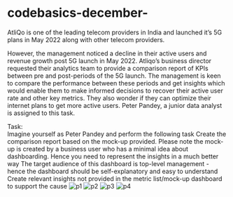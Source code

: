 # codebasics-december-
AtliQo is one of the leading telecom providers in India and launched it’s 5G plans in May 2022 along with other telecom providers.

However, the management noticed a decline in their active users and revenue growth post 5G launch in May 2022. Atliqo’s business director requested their analytics team to provide a comparison report of KPIs between pre and post-periods of the 5G launch. The management is keen to compare the performance between these periods and get insights which would enable them to make informed decisions to recover their active user rate and other key metrics. They also wonder if they can optimize their internet plans to get more active users.  Peter Pandey, a junior data analyst is assigned to this task.

Task:  
Imagine yourself as Peter Pandey and perform the following task
Create the comparison report based on the mock-up provided. Please note the mock-up  is created by a business user who has a minimal idea about dashboarding. Hence you need to represent the insights in a much better way
The target audience of this dashboard is top-level management - hence the dashboard should be self-explanatory and easy to understand
Create relevant insights not provided in the metric list/mock-up dashboard to support the cause
![p1](https://user-images.githubusercontent.com/120360366/209687050-78496b1f-9723-4b44-8a4e-4f225d2d851e.jpg)
![p2](https://user-images.githubusercontent.com/120360366/209687089-0cb5378c-06b2-44cf-9a39-5118e3ba41ea.jpg)
![p3](https://user-images.githubusercontent.com/120360366/209687108-2c6621d2-316e-41ea-a2a3-fa6d49bc9cef.jpg)
![p4](https://user-images.githubusercontent.com/120360366/209687128-b8691195-bf82-4cf9-8305-694b49536ccc.jpg)

